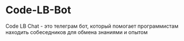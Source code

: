 # Code-LB-Bot
Code LB Chat - это телеграм бот, который помогает программистам находить собеседников для обмена знаниями и опытом
